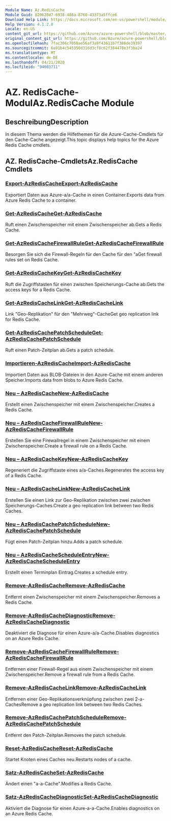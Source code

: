 ```yaml
---
Module Name: Az.RedisCache
Module Guid: 820628d7-6938-488a-8760-43373a5ffce6
Download Help Link: https://docs.microsoft.com/en-us/powershell/module/az.rediscache
Help Version: 4.1.2.0
Locale: en-US
content_git_url: https://github.com/Azure/azure-powershell/blob/master/src/RedisCache/RedisCache/help/Az.RedisCache.md
original_content_git_url: https://github.com/Azure/azure-powershell/blob/master/src/RedisCache/RedisCache/help/Az.RedisCache.md
ms.openlocfilehash: 7fac306c7050ae56af3a9f43611b7f386de39397
ms.sourcegitcommit: 6a91b4c545350d316d3cf8c62f384478e3f3ba24
ms.translationtype: MT
ms.contentlocale: de-DE
ms.lasthandoff: 04/21/2020
ms.locfileid: "94003711"
---
```

# <span data-ttu-id="47214-101">AZ. RedisCache-Modul</span><span class="sxs-lookup"><span data-stu-id="47214-101">Az.RedisCache Module</span></span>
## <span data-ttu-id="47214-102">Beschreibung</span><span class="sxs-lookup"><span data-stu-id="47214-102">Description</span></span>
<span data-ttu-id="47214-103">In diesem Thema werden die Hilfethemen für die Azure-Cache-Cmdlets für den Cache-Cache angezeigt.</span><span class="sxs-lookup"><span data-stu-id="47214-103">This topic displays help topics for the Azure Redis Cache cmdlets.</span></span>

## <span data-ttu-id="47214-104">AZ. RedisCache-Cmdlets</span><span class="sxs-lookup"><span data-stu-id="47214-104">Az.RedisCache Cmdlets</span></span>
### [<span data-ttu-id="47214-105">Export-AzRedisCache</span><span class="sxs-lookup"><span data-stu-id="47214-105">Export-AzRedisCache</span></span>](Export-AzRedisCache.md)
<span data-ttu-id="47214-106">Exportiert Daten aus Azure-a/a-Cache in einen Container.</span><span class="sxs-lookup"><span data-stu-id="47214-106">Exports data from Azure Redis Cache to a container.</span></span>

### [<span data-ttu-id="47214-107">Get-AzRedisCache</span><span class="sxs-lookup"><span data-stu-id="47214-107">Get-AzRedisCache</span></span>](Get-AzRedisCache.md)
<span data-ttu-id="47214-108">Ruft einen Zwischenspeicher mit einem Zwischenspeicher ab.</span><span class="sxs-lookup"><span data-stu-id="47214-108">Gets a Redis Cache.</span></span>

### [<span data-ttu-id="47214-109">Get-AzRedisCacheFirewallRule</span><span class="sxs-lookup"><span data-stu-id="47214-109">Get-AzRedisCacheFirewallRule</span></span>](Get-AzRedisCacheFirewallRule.md)
<span data-ttu-id="47214-110">Besorgen Sie sich die Firewall-Regeln für den Cache für den "a</span><span class="sxs-lookup"><span data-stu-id="47214-110">Get firewall rules set on Redis Cache.</span></span>

### [<span data-ttu-id="47214-111">Get-AzRedisCacheKey</span><span class="sxs-lookup"><span data-stu-id="47214-111">Get-AzRedisCacheKey</span></span>](Get-AzRedisCacheKey.md)
<span data-ttu-id="47214-112">Ruft die Zugriffstasten für einen zwischen Speicherungs-Cache ab.</span><span class="sxs-lookup"><span data-stu-id="47214-112">Gets the access keys for a Redis Cache.</span></span>

### [<span data-ttu-id="47214-113">Get-AzRedisCacheLink</span><span class="sxs-lookup"><span data-stu-id="47214-113">Get-AzRedisCacheLink</span></span>](Get-AzRedisCacheLink.md)
<span data-ttu-id="47214-114">Link "Geo-Replikation" für den "Mehrweg"-Cache</span><span class="sxs-lookup"><span data-stu-id="47214-114">Get geo replication link for Redis Cache.</span></span>

### [<span data-ttu-id="47214-115">Get-AzRedisCachePatchSchedule</span><span class="sxs-lookup"><span data-stu-id="47214-115">Get-AzRedisCachePatchSchedule</span></span>](Get-AzRedisCachePatchSchedule.md)
<span data-ttu-id="47214-116">Ruft einen Patch-Zeitplan ab.</span><span class="sxs-lookup"><span data-stu-id="47214-116">Gets a patch schedule.</span></span>

### [<span data-ttu-id="47214-117">Importieren-AzRedisCache</span><span class="sxs-lookup"><span data-stu-id="47214-117">Import-AzRedisCache</span></span>](Import-AzRedisCache.md)
<span data-ttu-id="47214-118">Importiert Daten aus BLOB-Dateien in den Azure-Cache mit einem anderen Speicher.</span><span class="sxs-lookup"><span data-stu-id="47214-118">Imports data from blobs to Azure Redis Cache.</span></span>

### [<span data-ttu-id="47214-119">Neu – AzRedisCache</span><span class="sxs-lookup"><span data-stu-id="47214-119">New-AzRedisCache</span></span>](New-AzRedisCache.md)
<span data-ttu-id="47214-120">Erstellt einen Zwischenspeicher mit einem Zwischenspeicher.</span><span class="sxs-lookup"><span data-stu-id="47214-120">Creates a Redis Cache.</span></span>

### [<span data-ttu-id="47214-121">Neu – AzRedisCacheFirewallRule</span><span class="sxs-lookup"><span data-stu-id="47214-121">New-AzRedisCacheFirewallRule</span></span>](New-AzRedisCacheFirewallRule.md)
<span data-ttu-id="47214-122">Erstellen Sie eine Firewallregel in einem Zwischenspeicher mit einem Zwischenspeicher.</span><span class="sxs-lookup"><span data-stu-id="47214-122">Create a firewall rule on a Redis Cache.</span></span>

### [<span data-ttu-id="47214-123">Neu – AzRedisCacheKey</span><span class="sxs-lookup"><span data-stu-id="47214-123">New-AzRedisCacheKey</span></span>](New-AzRedisCacheKey.md)
<span data-ttu-id="47214-124">Regeneriert die Zugriffstaste eines a/a-Caches.</span><span class="sxs-lookup"><span data-stu-id="47214-124">Regenerates the access key of a Redis Cache.</span></span>

### [<span data-ttu-id="47214-125">Neu – AzRedisCacheLink</span><span class="sxs-lookup"><span data-stu-id="47214-125">New-AzRedisCacheLink</span></span>](New-AzRedisCacheLink.md)
<span data-ttu-id="47214-126">Erstellen Sie einen Link zur Geo-Replikation zwischen zwei zwischen Speicherungs-Caches.</span><span class="sxs-lookup"><span data-stu-id="47214-126">Create a geo replication link between two Redis Caches.</span></span>

### [<span data-ttu-id="47214-127">Neu – AzRedisCachePatchSchedule</span><span class="sxs-lookup"><span data-stu-id="47214-127">New-AzRedisCachePatchSchedule</span></span>](New-AzRedisCachePatchSchedule.md)
<span data-ttu-id="47214-128">Fügt einen Patch-Zeitplan hinzu.</span><span class="sxs-lookup"><span data-stu-id="47214-128">Adds a patch schedule.</span></span>

### [<span data-ttu-id="47214-129">Neu – AzRedisCacheScheduleEntry</span><span class="sxs-lookup"><span data-stu-id="47214-129">New-AzRedisCacheScheduleEntry</span></span>](New-AzRedisCacheScheduleEntry.md)
<span data-ttu-id="47214-130">Erstellt einen Terminplan Eintrag.</span><span class="sxs-lookup"><span data-stu-id="47214-130">Creates a schedule entry.</span></span>

### [<span data-ttu-id="47214-131">Remove-AzRedisCache</span><span class="sxs-lookup"><span data-stu-id="47214-131">Remove-AzRedisCache</span></span>](Remove-AzRedisCache.md)
<span data-ttu-id="47214-132">Entfernt einen Zwischenspeicher mit einem Zwischenspeicher.</span><span class="sxs-lookup"><span data-stu-id="47214-132">Removes a Redis Cache.</span></span>

### [<span data-ttu-id="47214-133">Remove-AzRedisCacheDiagnostic</span><span class="sxs-lookup"><span data-stu-id="47214-133">Remove-AzRedisCacheDiagnostic</span></span>](Remove-AzRedisCacheDiagnostic.md)
<span data-ttu-id="47214-134">Deaktiviert die Diagnose für einen Azure-a/a-Cache.</span><span class="sxs-lookup"><span data-stu-id="47214-134">Disables diagnostics on an Azure Redis Cache.</span></span>

### [<span data-ttu-id="47214-135">Remove-AzRedisCacheFirewallRule</span><span class="sxs-lookup"><span data-stu-id="47214-135">Remove-AzRedisCacheFirewallRule</span></span>](Remove-AzRedisCacheFirewallRule.md)
<span data-ttu-id="47214-136">Entfernen einer Firewall-Regel aus einem Zwischenspeicher mit einem Zwischenspeicher.</span><span class="sxs-lookup"><span data-stu-id="47214-136">Remove a firewall rule from a Redis Cache.</span></span>

### [<span data-ttu-id="47214-137">Remove-AzRedisCacheLink</span><span class="sxs-lookup"><span data-stu-id="47214-137">Remove-AzRedisCacheLink</span></span>](Remove-AzRedisCacheLink.md)
<span data-ttu-id="47214-138">Entfernen einer Geo-Replikationsverknüpfung zwischen zwei 2-a-Caches</span><span class="sxs-lookup"><span data-stu-id="47214-138">Remove a geo replication link between two Redis Caches.</span></span>

### [<span data-ttu-id="47214-139">Remove-AzRedisCachePatchSchedule</span><span class="sxs-lookup"><span data-stu-id="47214-139">Remove-AzRedisCachePatchSchedule</span></span>](Remove-AzRedisCachePatchSchedule.md)
<span data-ttu-id="47214-140">Entfernt den Patch-Zeitplan.</span><span class="sxs-lookup"><span data-stu-id="47214-140">Removes the patch schedule.</span></span>

### [<span data-ttu-id="47214-141">Reset-AzRedisCache</span><span class="sxs-lookup"><span data-stu-id="47214-141">Reset-AzRedisCache</span></span>](Reset-AzRedisCache.md)
<span data-ttu-id="47214-142">Startet Knoten eines Caches neu.</span><span class="sxs-lookup"><span data-stu-id="47214-142">Restarts nodes of a cache.</span></span>

### [<span data-ttu-id="47214-143">Satz-AzRedisCache</span><span class="sxs-lookup"><span data-stu-id="47214-143">Set-AzRedisCache</span></span>](Set-AzRedisCache.md)
<span data-ttu-id="47214-144">Ändert einen "a-a-Cache".</span><span class="sxs-lookup"><span data-stu-id="47214-144">Modifies a Redis Cache.</span></span>

### [<span data-ttu-id="47214-145">Satz-AzRedisCacheDiagnostic</span><span class="sxs-lookup"><span data-stu-id="47214-145">Set-AzRedisCacheDiagnostic</span></span>](Set-AzRedisCacheDiagnostic.md)
<span data-ttu-id="47214-146">Aktiviert die Diagnose für einen Azure-a-a-Cache.</span><span class="sxs-lookup"><span data-stu-id="47214-146">Enables diagnostics on an Azure Redis Cache.</span></span>

